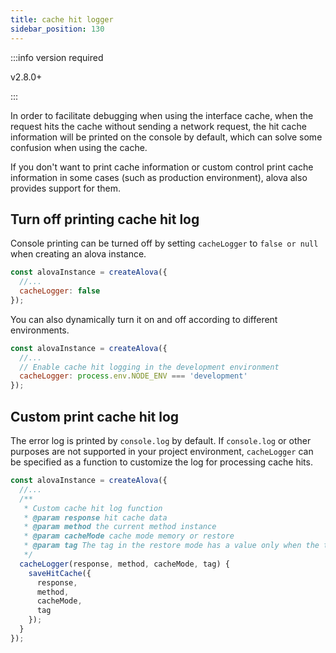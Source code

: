 ```yaml
---
title: cache hit logger
sidebar_position: 130
---
```


:::info version required

v2.8.0+

:::

In order to facilitate debugging when using the interface cache, when the request hits the cache without sending a network request, the hit cache information will be printed on the console by default, which can solve some confusion when using the cache.

If you don't want to print cache information or custom control print cache information in some cases (such as production environment), alova also provides support for them.

## Turn off printing cache hit log

Console printing can be turned off by setting `cacheLogger` to `false or null` when creating an alova instance.

```javascript
const alovaInstance = createAlova({
  //...
  cacheLogger: false
});
```

You can also dynamically turn it on and off according to different environments.

```javascript
const alovaInstance = createAlova({
  //...
  // Enable cache hit logging in the development environment
  cacheLogger: process.env.NODE_ENV === 'development'
});
```

## Custom print cache hit log

The error log is printed by `console.log` by default. If `console.log` or other purposes are not supported in your project environment, `cacheLogger` can be specified as a function to customize the log for processing cache hits.

```javascript
const alovaInstance = createAlova({
  //...
  /**
   * Custom cache hit log function
   * @param response hit cache data
   * @param method the current method instance
   * @param cacheMode cache mode memory or restore
   * @param tag The tag in the restore mode has a value only when the tag is set in the corresponding cache
   */
  cacheLogger(response, method, cacheMode, tag) {
    saveHitCache({
      response,
      method,
      cacheMode,
      tag
    });
  }
});
```
